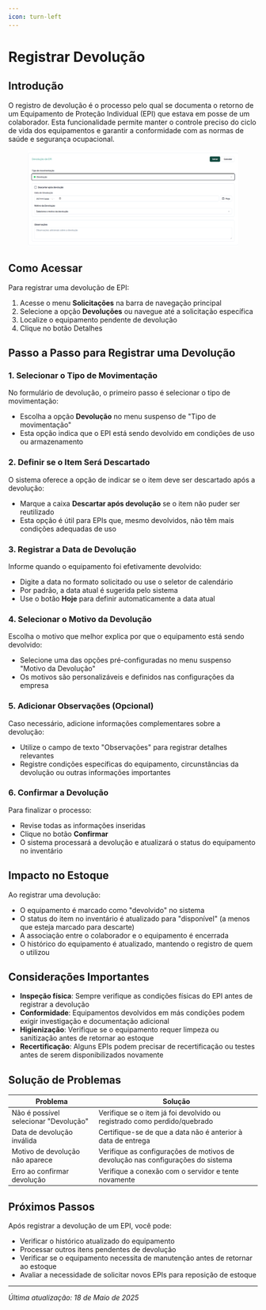```yaml
---
icon: turn-left
---
```


# Registrar Devolução

## Introdução

O registro de devolução é o processo pelo qual se documenta o retorno de um Equipamento de Proteção Individual (EPI) que estava em posse de um colaborador. Esta funcionalidade permite manter o controle preciso do ciclo de vida dos equipamentos e garantir a conformidade com as normas de saúde e segurança ocupacional.

<figure><img src="../../.gitbook/assets/image (46).png" alt=""><figcaption></figcaption></figure>

## Como Acessar

Para registrar uma devolução de EPI:

1. Acesse o menu **Solicitações** na barra de navegação principal
2. Selecione a opção **Devoluções** ou navegue até a solicitação específica
3. Localize o equipamento pendente de devolução
4. Clique no botão Detalhes

## Passo a Passo para Registrar uma Devolução

### 1. Selecionar o Tipo de Movimentação

No formulário de devolução, o primeiro passo é selecionar o tipo de movimentação:

* Escolha a opção **Devolução** no menu suspenso de "Tipo de movimentação"
* Esta opção indica que o EPI está sendo devolvido em condições de uso ou armazenamento

### 2. Definir se o Item Será Descartado

O sistema oferece a opção de indicar se o item deve ser descartado após a devolução:

* Marque a caixa **Descartar após devolução** se o item não puder ser reutilizado
* Esta opção é útil para EPIs que, mesmo devolvidos, não têm mais condições adequadas de uso

### 3. Registrar a Data de Devolução

Informe quando o equipamento foi efetivamente devolvido:

* Digite a data no formato solicitado ou use o seletor de calendário
* Por padrão, a data atual é sugerida pelo sistema
* Use o botão **Hoje** para definir automaticamente a data atual

### 4. Selecionar o Motivo da Devolução

Escolha o motivo que melhor explica por que o equipamento está sendo devolvido:

* Selecione uma das opções pré-configuradas no menu suspenso "Motivo da Devolução"
* Os motivos são personalizáveis e definidos nas configurações da empresa

### 5. Adicionar Observações (Opcional)

Caso necessário, adicione informações complementares sobre a devolução:

* Utilize o campo de texto "Observações" para registrar detalhes relevantes
* Registre condições específicas do equipamento, circunstâncias da devolução ou outras informações importantes

### 6. Confirmar a Devolução

Para finalizar o processo:

* Revise todas as informações inseridas
* Clique no botão **Confirmar**
* O sistema processará a devolução e atualizará o status do equipamento no inventário

## Impacto no Estoque

Ao registrar uma devolução:

* O equipamento é marcado como "devolvido" no sistema
* O status do item no inventário é atualizado para "disponível" (a menos que esteja marcado para descarte)
* A associação entre o colaborador e o equipamento é encerrada
* O histórico do equipamento é atualizado, mantendo o registro de quem o utilizou

## Considerações Importantes

* **Inspeção física**: Sempre verifique as condições físicas do EPI antes de registrar a devolução
* **Conformidade**: Equipamentos devolvidos em más condições podem exigir investigação e documentação adicional
* **Higienização**: Verifique se o equipamento requer limpeza ou sanitização antes de retornar ao estoque
* **Recertificação**: Alguns EPIs podem precisar de recertificação ou testes antes de serem disponibilizados novamente

## Solução de Problemas

| Problema                              | Solução                                                                         |
| ------------------------------------- | ------------------------------------------------------------------------------- |
| Não é possível selecionar "Devolução" | Verifique se o item já foi devolvido ou registrado como perdido/quebrado        |
| Data de devolução inválida            | Certifique-se de que a data não é anterior à data de entrega                    |
| Motivo de devolução não aparece       | Verifique as configurações de motivos de devolução nas configurações do sistema |
| Erro ao confirmar devolução           | Verifique a conexão com o servidor e tente novamente                            |

## Próximos Passos

Após registrar a devolução de um EPI, você pode:

* Verificar o histórico atualizado do equipamento
* Processar outros itens pendentes de devolução
* Verificar se o equipamento necessita de manutenção antes de retornar ao estoque
* Avaliar a necessidade de solicitar novos EPIs para reposição de estoque

***

_Última atualização: 18 de Maio de 2025_
